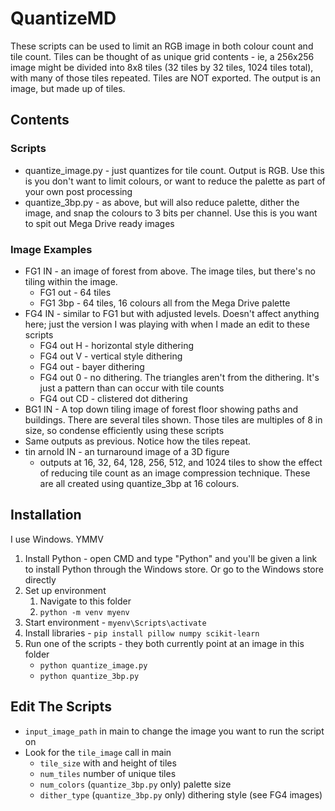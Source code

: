 # QuantizeMD

These scripts can be used to limit an RGB image in both colour count and tile count. 
Tiles can be thought of as unique grid contents - ie, a 256x256 image might be divided into 8x8 tiles (32 tiles by 32 tiles, 1024 tiles total), with many of those tiles repeated.
Tiles are NOT exported. The output is an image, but made up of tiles.


## Contents

### Scripts
 - quantize_image.py - just quantizes for tile count. Output is RGB. Use this is you don't want to limit colours, or want to reduce the palette as part of your own post processing
 - quantize_3bp.py - as above, but will also reduce palette, dither the image, and snap the colours to 3 bits per channel. Use this is you want to spit out Mega Drive ready images

### Image Examples

* FG1 IN - an image of forest from above. The image tiles, but there's no tiling within the image.
  * FG1 out - 64 tiles
  * FG1 3bp - 64 tiles, 16 colours all from the Mega Drive palette
* FG4 IN - similar to FG1 but with adjusted levels. Doesn't affect anything here; just the version I was playing with when I made an edit to these scripts
  * FG4 out H - horizontal style dithering
  * FG4 out V - vertical style dithering
  * FG4 out - bayer dithering
  * FG4 out 0 - no dithering. The triangles aren't from the dithering. It's just a pattern than can occur with tile counts
  * FG4 out CD - clistered dot dithering
*  BG1 IN - A top down tiling image of forest floor showing paths and buildings. There are several tiles shown. Those tiles are multiples of 8 in size, so condense efficiently using these scripts
  * Same outputs as previous. Notice how the tiles repeat.
* tin arnold IN - an turnaround image of a 3D figure
  * outputs at 16, 32, 64, 128, 256, 512, and 1024 tiles to show the effect of reducing tile count as an image compression technique. These are all created using quantize_3bp at 16 colours.


## Installation

I use Windows. YMMV

1. Install Python - open CMD and type "Python" and you'll be given a link to install Python through the Windows store. Or go to the Windows store directly
2. Set up environment
   1. Navigate to this folder
   2. `python -m venv myenv`
3. Start environment - `myenv\Scripts\activate`
4. Install libraries - `pip install pillow numpy scikit-learn`
5. Run one of the scripts - they both currently point at an image in this folder
   * `python quantize_image.py`
   * `python quantize_3bp.py`


## Edit The Scripts

* `input_image_path` in main to change the image you want to run the script on
* Look for the `tile_image` call in main
  * `tile_size` with and height of tiles
  * `num_tiles` number of unique tiles
  * `num_colors` (`quantize_3bp.py` only) palette size
  * `dither_type` (`quantize_3bp.py` only) dithering style (see FG4 images)
